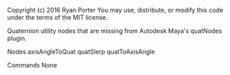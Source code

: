 Copyright (c) 2016 Ryan Porter
You may use, distribute, or modify this code under the terms of the MIT license.

Quaternion utility nodes that are missing from Autodesk Maya's quatNodes plugin.

Nodes
    axisAngleToQuat
    quatSlerp
    quatToAxisAngle
    
Commands
    None